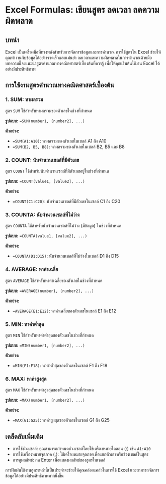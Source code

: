 # Excel Formulas: เขียนสูตร ลดเวลา ลดความผิดพลาด

## บทนำ

Excel เป็นเครื่องมือที่ทรงพลังสำหรับการจัดการข้อมูลและการคำนวณ การใช้สูตรใน Excel ช่วยให้คุณทำงานกับข้อมูลได้อย่างรวดเร็วและแม่นยำ ลดเวลาและความผิดพลาดในการคำนวณด้วยมือ บทความนี้จะแนะนำสูตรคำนวณทางคณิตศาสตร์เบื้องต้นที่ควรรู้ เพื่อให้คุณเริ่มต้นใช้งาน Excel ได้อย่างมีประสิทธิภาพ

## การใช้งานสูตรคำนวณทางคณิตศาสตร์เบื้องต้น

### 1. SUM: หาผลรวม

สูตร `SUM` ใช้สำหรับหาผลรวมของตัวเลขในช่วงที่กำหนด

**รูปแบบ:** `=SUM(number1, [number2], ...)`

**ตัวอย่าง:**

* `=SUM(A1:A10)`: หาผลรวมของตัวเลขในเซลล์ A1 ถึง A10
* `=SUM(B2, B5, B8)`: หาผลรวมของตัวเลขในเซลล์ B2, B5 และ B8

### 2. COUNT: นับจำนวนเซลล์ที่มีตัวเลข

สูตร `COUNT` ใช้สำหรับนับจำนวนเซลล์ที่มีตัวเลขอยู่ในช่วงที่กำหนด

**รูปแบบ:** `=COUNT(value1, [value2], ...)`

**ตัวอย่าง:**

* `=COUNT(C1:C20)`: นับจำนวนเซลล์ที่มีตัวเลขในเซลล์ C1 ถึง C20

### 3. COUNTA: นับจำนวนเซลล์ที่ไม่ว่าง

สูตร `COUNTA` ใช้สำหรับนับจำนวนเซลล์ที่ไม่ว่าง (มีข้อมูล) ในช่วงที่กำหนด

**รูปแบบ:** `=COUNTA(value1, [value2], ...)`

**ตัวอย่าง:**

* `=COUNTA(D1:D15)`: นับจำนวนเซลล์ที่ไม่ว่างในเซลล์ D1 ถึง D15

### 4. AVERAGE: หาค่าเฉลี่ย

สูตร `AVERAGE` ใช้สำหรับหาค่าเฉลี่ยของตัวเลขในช่วงที่กำหนด

**รูปแบบ:** `=AVERAGE(number1, [number2], ...)`

**ตัวอย่าง:**

* `=AVERAGE(E1:E12)`: หาค่าเฉลี่ยของตัวเลขในเซลล์ E1 ถึง E12

### 5. MIN: หาค่าต่ำสุด

สูตร `MIN` ใช้สำหรับหาค่าต่ำสุดของตัวเลขในช่วงที่กำหนด

**รูปแบบ:** `=MIN(number1, [number2], ...)`

**ตัวอย่าง:**

* `=MIN(F1:F18)`: หาค่าต่ำสุดของตัวเลขในเซลล์ F1 ถึง F18

### 6. MAX: หาค่าสูงสุด

สูตร `MAX` ใช้สำหรับหาค่าสูงสุดของตัวเลขในช่วงที่กำหนด

**รูปแบบ:** `=MAX(number1, [number2], ...)`

**ตัวอย่าง:**

* `=MAX(G1:G25)`: หาค่าสูงสุดของตัวเลขในเซลล์ G1 ถึง G25

## เคล็ดลับเพิ่มเติม

* การใช้ช่วงเซลล์: คุณสามารถกำหนดช่วงเซลล์โดยใช้เครื่องหมายโคลอน (:) เช่น `A1:A10`
* การใช้เครื่องหมายจุลภาค (,): ใช้เครื่องหมายจุลภาคเพื่อแยกตัวเลขหรือช่วงเซลล์ในสูตร
* การดูผลลัพธ์: กด Enter เพื่อแสดงผลลัพธ์ของสูตรในเซลล์

การฝึกฝนใช้งานสูตรเหล่านี้เป็นประจำจะช่วยให้คุณคล่องแคล่วในการใช้ Excel และสามารถจัดการข้อมูลได้อย่างมีประสิทธิภาพมากยิ่งขึ้น